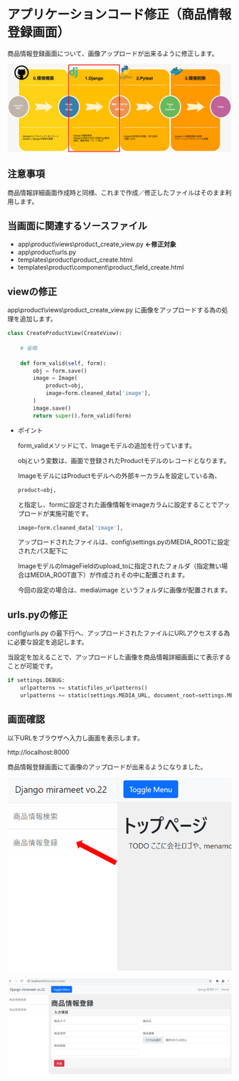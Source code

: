 # アプリケーションコード修正（商品情報登録画面）
商品情報登録画面について、画像アップロードが出来るように修正します。

![](./img/27.png)


## 注意事項
商品情報詳細画面作成時と同様、これまで作成／修正したファイルはそのまま利用します。


## 当画面に関連するソースファイル

- app\product\views\product_create_view.py **←修正対象**
- app\product\urls.py
- templates\product\product_create.html
- templates\product\component\product_field_create.html


## viewの修正
app\product\views\product_create_view.py に画像をアップロードする為の処理を追加します。

```python
class CreateProductView(CreateView):

    # 省略

    def form_valid(self, form):
        obj = form.save()
        image = Image(
            product=obj,
            image=form.cleaned_data['image'],
        )
        image.save()
        return super().form_valid(form)
```

- ポイント
  
  form_validメソッドにて、Imageモデルの追加を行っています。

  objという変数は、画面で登録されたProductモデルのレコードとなります。

  ImageモデルにはProductモデルへの外部キーカラムを設定している為、

  ```python
  product=obj,
  ```
  と指定し、formに設定された画像情報をimageカラムに設定することでアップロードが実施可能です。

  ```python
  image=form.cleaned_data['image'],
  ```
  アップロードされたファイルは、config\settings.pyのMEDIA_ROOTに設定されたパス配下に
  
  ImageモデルのImageFieldのupload_toに指定されたフォルダ（指定無い場合はMEDIA_ROOT直下）が作成されその中に配置されます。

  今回の設定の場合は、media\image というフォルダに画像が配置されます。


## urls.pyの修正

config\urls.py の最下行へ、アップロードされたファイルにURLアクセスする為に必要な設定を追記します。

当設定を加えることで、アップロードした画像を商品情報詳細画面にて表示することが可能です。


```python
if settings.DEBUG:
    urlpatterns += staticfiles_urlpatterns()
    urlpatterns += static(settings.MEDIA_URL, document_root=settings.MEDIA_ROOT)
```

## 画面確認
以下URLをブラウザへ入力し画面を表示します。

http://localhost:8000

商品情報登録画面にて画像のアップロードが出来るようになりました。

![](./img/8.png)

![](./img/9.png)